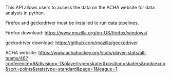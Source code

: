 This API allows users to access the data on the ACHA website for data analysis in python.


Firefox and geckodriver must be installed to run data pipelines.

Firefox download:
https://www.mozilla.org/en-US/firefox/windows/

geckodriver download:
https://github.com/mozilla/geckodriver


ACHA website: 
https://www.achahockey.org/stats/player-stats/all-teams/46?conference=8&division=-1&playertype=skater&position=skaters&rookie=no&sort=points&statstype=standard&page=1&league=1



